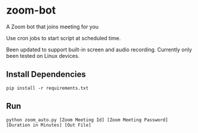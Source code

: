 # zoom-bot
A Zoom bot that joins meeting for you

Use cron jobs to start script at scheduled time.

Been updated to support built-in screen and audio recording. Currently
only been tested on Linux devices.

## Install Dependencies
```
pip install -r requirements.txt
```
## Run
```
python zoom_auto.py [Zoom Meeting Id] [Zoom Meeting Password] [Duration in Minutes] [Out File]
```